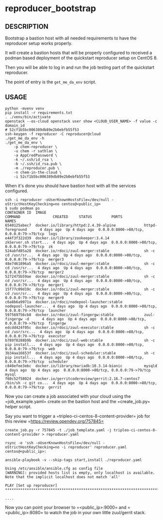# reproducer_bootstrap
## DESCRIPTION

Bootstrap a bastion host with all needed requirements to
have the reproducer setup works properly.

It will create a bastion hosts that will be properly configured to
received a podman based deployment of the quickstart reproducer setup
on CentOS 8.

Then you will be able to log in and run the job testing part of the
quickstart reproducer.

The point of entry is the `get_me_da_env` script.

## USAGE

    python -mvenv venv
    pip install -r requirements.txt
    . ./venv/bin/activate
    openstack --os-cloud openstack user show <CLOUD_USER_NAME> -f value -c domain_id
    # 52cf1b5bc006389db89e2b0ebfb55f53
    ssh-keygen -f reproducer -C reproducer@cloud
    ./get_me_da_env -h
    ./get_me_da_env \
        -p chem-reproducer \
        -u chem -r sathlan \
        -a AppCredPassword \
        -k ~/.ssh/id_rsa \
        -b ~/.ssh/id_rsa.pub \
        -m ./reproducer.pub \
        -n chem-in-the-cloud \
        -i 52cf1b5bc006389db89e2b0ebfb55f53
        
When it's done you should have bastion host with all the services
configured.

    ssh -i reproducer -oUserKnownHostsFile=/dev/null -oStrictHostKeyChecking=no centos@<public_ip>
    $ sudo podman ps
    CONTAINER ID  IMAGE                                             COMMAND               CREATED     STATUS         PORTS                                     NAMES
    6540125abec7  docker.io/library/httpd:2.4.39-alpine             httpd-foreground      4 days ago  Up 4 days ago  0.0.0.0:8000->80/tcp, 0.0.0.0:79->79/tcp  logs
    e44f3f322d39  docker.io/library/zookeeper:3.4.14                zkServer.sh start...  4 days ago  Up 4 days ago  0.0.0.0:8000->80/tcp, 0.0.0.0:79->79/tcp  zk
    524abfd85a28  docker.io/rdoci/zuul-merger:stable                sh -c  cd /usr/sr...  4 days ago  Up 4 days ago  0.0.0.0:8000->80/tcp, 0.0.0.0:79->79/tcp  merger3
    48e7461896a5  docker.io/rdoci/zuul-merger:stable                sh -c  cd /usr/sr...  4 days ago  Up 4 days ago  0.0.0.0:8000->80/tcp, 0.0.0.0:79->79/tcp  merger2
    5272475b59ae  docker.io/rdoci/zuul-merger:stable                sh -c  cd /usr/sr...  4 days ago  Up 4 days ago  0.0.0.0:8000->80/tcp, 0.0.0.0:79->79/tcp  merger1
    15f77c09d19c  docker.io/rdoci/zuul-merger:stable                sh -c  cd /usr/sr...  4 days ago  Up 4 days ago  0.0.0.0:8000->80/tcp, 0.0.0.0:79->79/tcp  merger0
    c6a8b6a9971a  docker.io/rdoci/nodepool-launcher:stable          nodepool-launcher...  4 days ago  Up 4 days ago  0.0.0.0:8000->80/tcp, 0.0.0.0:79->79/tcp  launcher
    597569756cb8  docker.io/rdoci/zuul-fingergw:stable              zuul-fingergw -d      4 days ago  Up 4 days ago  0.0.0.0:8000->80/tcp, 0.0.0.0:79->79/tcp  fingergw
    edcdd424f05c  docker.io/rdoci/zuul-executor:stable              sh -c cd /usr/src...  4 days ago  Up 4 days ago  0.0.0.0:8000->80/tcp, 0.0.0.0:79->79/tcp  executor
    b789f8288b9b  docker.io/rdoci/zuul-web:stable                   sh -c pip install...  4 days ago  Up 4 days ago  0.0.0.0:8000->80/tcp, 0.0.0.0:79->79/tcp  web
    3b34aa16653f  docker.io/rdoci/zuul-scheduler:stable             sh -c pip install...  4 days ago  Up 4 days ago  0.0.0.0:8000->80/tcp, 0.0.0.0:79->79/tcp  scheduler
    c840efee3ebc  docker.io/library/mariadb:10.3.14-bionic          mysqld                4 days ago  Up 4 days ago  0.0.0.0:8000->80/tcp, 0.0.0.0:79->79/tcp  mysql
    f60c52f58024  docker.io/gerritcodereview/gerrit:2.16.7-centos7  /bin/sh -c git co...  4 days ago  Up 4 days ago  0.0.0.0:8000->80/tcp, 0.0.0.0:79->79/tcp  gerrit
    
Now you can create a job associated with your cloud using the
=job_example.yaml= create on the bastion host and the =create_job.py=
helper script.

Say you want to trigger a =tripleo-ci-centos-8-content-provider=
job for this review =https://review.opendev.org/757845=

    create_job.py -r 757845 -t ./job_template.yaml -j tripleo-ci-centos-8-content-provider > reproducer.yaml
    
    rsync -e 'ssh -oUserKnownHostsFile=/dev/null -oStrictHostKeyChecking=no -i reproducer' reproducer.yaml centos@<public_ip>:

    ansible-playbook -v --skip-tags start,install ./reproducer.yaml
    
    Using /etc/ansible/ansible.cfg as config file
    [WARNING]: provided hosts list is empty, only localhost is available. Note that the implicit localhost does not match 'all'
    
    PLAY [Set up reproducer] *******************************************************************************************************************************************************************************************************************************************************************
    
    ....
    
    
Now you can point your browser to =<public_ip>:9000= and
=<public_ip>:8080= to watch the job in your own little zuul/gerrit
stack.
